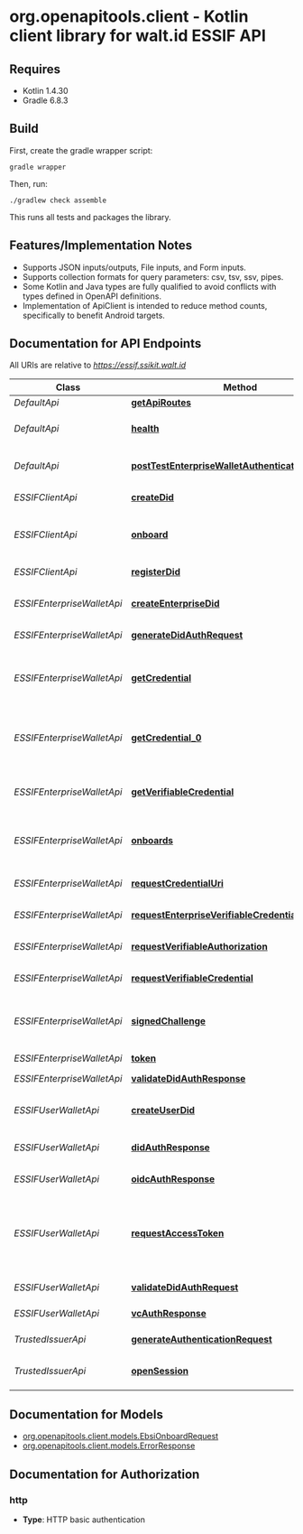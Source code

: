 # org.openapitools.client - Kotlin client library for walt.id ESSIF API

## Requires

* Kotlin 1.4.30
* Gradle 6.8.3

## Build

First, create the gradle wrapper script:

```
gradle wrapper
```

Then, run:

```
./gradlew check assemble
```

This runs all tests and packages the library.

## Features/Implementation Notes

* Supports JSON inputs/outputs, File inputs, and Form inputs.
* Supports collection formats for query parameters: csv, tsv, ssv, pipes.
* Some Kotlin and Java types are fully qualified to avoid conflicts with types defined in OpenAPI definitions.
* Implementation of ApiClient is intended to reduce method counts, specifically to benefit Android targets.

<a name="documentation-for-api-endpoints"></a>
## Documentation for API Endpoints

All URIs are relative to *https://essif.ssikit.walt.id*

Class | Method | HTTP request | Description
------------ | ------------- | ------------- | -------------
*DefaultApi* | [**getApiRoutes**](docs/DefaultApi.md#getapiroutes) | **GET** /api-routes | Get apiRoutes
*DefaultApi* | [**health**](docs/DefaultApi.md#health) | **GET** /health | Returns HTTP 200 in case all services are up and running
*DefaultApi* | [**postTestEnterpriseWalletAuthenticationRequests**](docs/DefaultApi.md#posttestenterprisewalletauthenticationrequests) | **POST** /test/enterprise/wallet/authentication-requests | Post test enterprise wallet authenticationRequests
*ESSIFClientApi* | [**createDid**](docs/ESSIFClientApi.md#createdid) | **POST** /v1/client/auth | Runs the ESSIF Authorization API flow
*ESSIFClientApi* | [**onboard**](docs/ESSIFClientApi.md#onboard) | **POST** /v1/client/onboard | EBSI onboarding flow, which requests a Verifiable Authorization from the EOS.
*ESSIFClientApi* | [**registerDid**](docs/ESSIFClientApi.md#registerdid) | **POST** /v1/client/registerDid | Registers DID on the EBSI Blockchain
*ESSIFEnterpriseWalletApi* | [**createEnterpriseDid**](docs/ESSIFEnterpriseWalletApi.md#createenterprisedid) | **POST** /test/enterprise/wallet/createDid | Creates and registers DID on the EBSI Blockchain
*ESSIFEnterpriseWalletApi* | [**generateDidAuthRequest**](docs/ESSIFEnterpriseWalletApi.md#generatedidauthrequest) | **POST** /test/enterprise/wallet/generateDidAuthRequest | Generates a DID Auth Request
*ESSIFEnterpriseWalletApi* | [**getCredential**](docs/ESSIFEnterpriseWalletApi.md#getcredential) | **POST** /test/ti/credentials | Returns DID Auth Request or the requested credential if a VC Token is presented
*ESSIFEnterpriseWalletApi* | [**getCredential_0**](docs/ESSIFEnterpriseWalletApi.md#getcredential_0) | **GET** /test/ti/credentials/{credentialId} | Returns DID Auth Request or the requested credential if a VC Token is presented
*ESSIFEnterpriseWalletApi* | [**getVerifiableCredential**](docs/ESSIFEnterpriseWalletApi.md#getverifiablecredential) | **POST** /test/enterprise/wallet/getVerifiableCredential | Generates the DID ownership response and fetches the requested credential.
*ESSIFEnterpriseWalletApi* | [**onboards**](docs/ESSIFEnterpriseWalletApi.md#onboards) | **POST** /test/eos/onboard | Request Verifiable Authorization. Returns the DID ownership request.
*ESSIFEnterpriseWalletApi* | [**requestCredentialUri**](docs/ESSIFEnterpriseWalletApi.md#requestcredentialuri) | **GET** /test/ti/requestCredentialUri | Creates an OIDC authentication request URI.
*ESSIFEnterpriseWalletApi* | [**requestEnterpriseVerifiableCredential**](docs/ESSIFEnterpriseWalletApi.md#requestenterpriseverifiablecredential) | **POST** /test/enterprise/wallet/requestVerifiableCredential | Request credential
*ESSIFEnterpriseWalletApi* | [**requestVerifiableAuthorization**](docs/ESSIFEnterpriseWalletApi.md#requestverifiableauthorization) | **POST** /test/enterprise/wallet/requestVerifiableAuthorization | Performs DID Auth in order to obtain a Verifiable Authorization
*ESSIFEnterpriseWalletApi* | [**requestVerifiableCredential**](docs/ESSIFEnterpriseWalletApi.md#requestverifiablecredential) | **POST** /test/ti/requestVerifiableCredential | Returns the DID ownership request
*ESSIFEnterpriseWalletApi* | [**signedChallenge**](docs/ESSIFEnterpriseWalletApi.md#signedchallenge) | **POST** /test/eos/signedChallenge | Processes the signed challenge in the scope of DID Auth and if successful, returns the Verifiable Authorization
*ESSIFEnterpriseWalletApi* | [**token**](docs/ESSIFEnterpriseWalletApi.md#token) | **POST** /test/enterprise/wallet/token | OIDC Token endpoint
*ESSIFEnterpriseWalletApi* | [**validateDidAuthResponse**](docs/ESSIFEnterpriseWalletApi.md#validatedidauthresponse) | **POST** /test/enterprise/wallet/validateDidAuthResponse | Validates a DID Auth response
*ESSIFUserWalletApi* | [**createUserDid**](docs/ESSIFUserWalletApi.md#createuserdid) | **POST** /test/user/wallet/createDid | Creates and registers DID on the EBSI Blockchain
*ESSIFUserWalletApi* | [**didAuthResponse**](docs/ESSIFUserWalletApi.md#didauthresponse) | **POST** /test/user/wallet/didAuthResponse | Generates and sends the DID Auth Response message.
*ESSIFUserWalletApi* | [**oidcAuthResponse**](docs/ESSIFUserWalletApi.md#oidcauthresponse) | **POST** /test/user/wallet/oidcAuthResponse | Generates a OIDC Auth Response message.
*ESSIFUserWalletApi* | [**requestAccessToken**](docs/ESSIFUserWalletApi.md#requestaccesstoken) | **POST** /test/user/wallet/requestAccessToken | Runs the authentication-protocol and returns the JWT Access Token for accessing the protected EBSI services.
*ESSIFUserWalletApi* | [**validateDidAuthRequest**](docs/ESSIFUserWalletApi.md#validatedidauthrequest) | **POST** /test/user/wallet/validateDidAuthRequest | Validates a DID Auth request.
*ESSIFUserWalletApi* | [**vcAuthResponse**](docs/ESSIFUserWalletApi.md#vcauthresponse) | **POST** /test/user/wallet/vcAuthResponse | Generates a VC Auth Response message.
*TrustedIssuerApi* | [**generateAuthenticationRequest**](docs/TrustedIssuerApi.md#generateauthenticationrequest) | **POST** /v1/trusted-issuer/generateAuthenticationRequest | Generates a DID-SIOP Auth Request.
*TrustedIssuerApi* | [**openSession**](docs/TrustedIssuerApi.md#opensession) | **POST** /v1/trusted-issuer/openSession | Establishes a mutual authenticated DID-SIOP session.


<a name="documentation-for-models"></a>
## Documentation for Models

 - [org.openapitools.client.models.EbsiOnboardRequest](docs/EbsiOnboardRequest.md)
 - [org.openapitools.client.models.ErrorResponse](docs/ErrorResponse.md)


<a name="documentation-for-authorization"></a>
## Documentation for Authorization

<a name="http"></a>
### http

- **Type**: HTTP basic authentication

